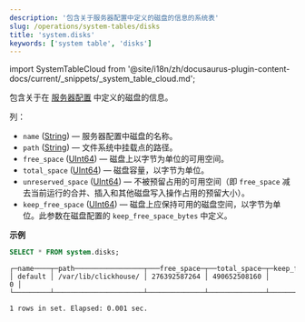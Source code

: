 ```yaml
---
description: '包含关于服务器配置中定义的磁盘的信息的系统表'
slug: /operations/system-tables/disks
title: 'system.disks'
keywords: ['system table', 'disks']
---
```

import SystemTableCloud from '@site/i18n/zh/docusaurus-plugin-content-docs/current/_snippets/_system_table_cloud.md';

<SystemTableCloud/>

包含关于在 [服务器配置](../../engines/table-engines/mergetree-family/mergetree.md#table_engine-mergetree-multiple-volumes_configure) 中定义的磁盘的信息。

列：

- `name` ([String](../../sql-reference/data-types/string.md)) — 服务器配置中磁盘的名称。
- `path` ([String](../../sql-reference/data-types/string.md)) — 文件系统中挂载点的路径。
- `free_space` ([UInt64](../../sql-reference/data-types/int-uint.md)) — 磁盘上以字节为单位的可用空间。
- `total_space` ([UInt64](../../sql-reference/data-types/int-uint.md)) — 磁盘容量，以字节为单位。
- `unreserved_space` ([UInt64](../../sql-reference/data-types/int-uint.md)) — 不被预留占用的可用空间（即 `free_space` 减去当前运行的合并、插入和其他磁盘写入操作占用的预留大小）。
- `keep_free_space` ([UInt64](../../sql-reference/data-types/int-uint.md)) — 磁盘上应保持可用的磁盘空间，以字节为单位。此参数在磁盘配置的 `keep_free_space_bytes` 中定义。

**示例**

```sql
SELECT * FROM system.disks;
```

```response
┌─name────┬─path─────────────────┬───free_space─┬──total_space─┬─keep_free_space─┐
│ default │ /var/lib/clickhouse/ │ 276392587264 │ 490652508160 │               0 │
└─────────┴──────────────────────┴──────────────┴──────────────┴─────────────────┘

1 rows in set. Elapsed: 0.001 sec.
```
